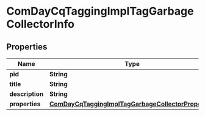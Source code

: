 
# ComDayCqTaggingImplTagGarbageCollectorInfo

## Properties
Name | Type | Description | Notes
------------ | ------------- | ------------- | -------------
**pid** | **String** |  |  [optional]
**title** | **String** |  |  [optional]
**description** | **String** |  |  [optional]
**properties** | [**ComDayCqTaggingImplTagGarbageCollectorProperties**](ComDayCqTaggingImplTagGarbageCollectorProperties.md) |  |  [optional]



